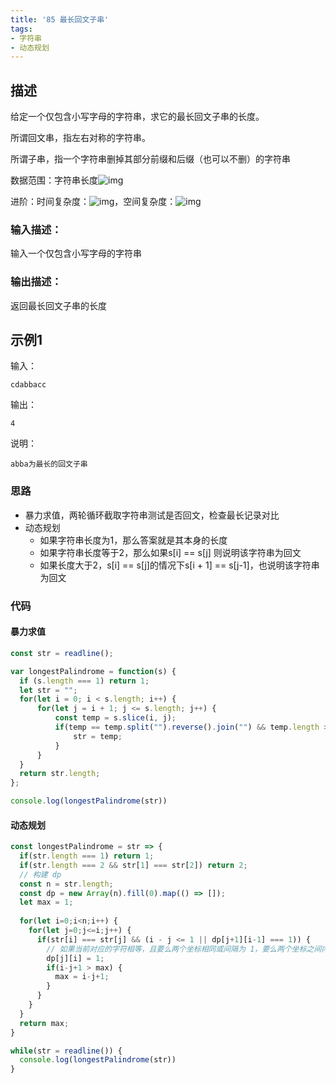 ```yaml
---
title: '85 最长回文子串'
tags:
- 字符串
- 动态规划
---
```


## 描述

给定一个仅包含小写字母的字符串，求它的最长回文子串的长度。

所谓回文串，指左右对称的字符串。

所谓子串，指一个字符串删掉其部分前缀和后缀（也可以不删）的字符串

数据范围：字符串长度![img](https://www.nowcoder.com/equation?tex=1%5Cle%20s%5Cle%20350%5C)

进阶：时间复杂度：![img](https://www.nowcoder.com/equation?tex=O(n)%5C)，空间复杂度：![img](https://www.nowcoder.com/equation?tex=O(n)%5C)

### 输入描述：

输入一个仅包含小写字母的字符串

### 输出描述：

返回最长回文子串的长度

## 示例1

输入：

```
cdabbacc
```



输出：

```
4
```



说明：

```
abba为最长的回文子串
```

### 思路

- 暴力求值，两轮循环截取字符串测试是否回文，检查最长记录对比
- 动态规划
  - 如果字符串长度为1，那么答案就是其本身的长度
  - 如果字符串长度等于2，那么如果s[i] == s[j] 则说明该字符串为回文
  - 如果长度大于2，s[i] == s[j]的情况下s[i + 1] == s[j-1]，也说明该字符串为回文


### 代码

#### 暴力求值

```js
const str = readline();

var longestPalindrome = function(s) {
  if (s.length === 1) return 1;
  let str = "";
  for(let i = 0; i < s.length; i++) {
      for(let j = i + 1; j <= s.length; j++) {
          const temp = s.slice(i, j);
          if(temp == temp.split("").reverse().join("") && temp.length > str.length) {
              str = temp;
          }
      }
  }
  return str.length;
};

console.log(longestPalindrome(str))
```

#### 动态规划

```js
const longestPalindrome = str => {
  if(str.length === 1) return 1;
  if(str.length === 2 && str[1] === str[2]) return 2;
  // 构建 dp 
  const n = str.length;
  const dp = new Array(n).fill(0).map(() => []);
  let max = 1;
  
  for(let i=0;i<n;i++) {
    for(let j=0;j<=i;j++) {
      if(str[i] === str[j] && (i - j <= 1 || dp[j+1][i-1] === 1)) {
        // 如果当前对应的字符相等，且要么两个坐标相同或间隔为 1，要么两个坐标之间内缩一个位置依然是回文
        dp[j][i] = 1;
        if(i-j+1 > max) {
          max = i-j+1;
        }
      }
    }
  }
  return max;
}

while(str = readline()) {
  console.log(longestPalindrome(str))
}
```

